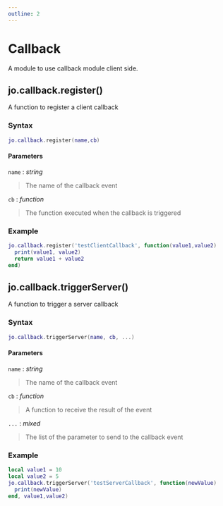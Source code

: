 ```yaml
---
outline: 2
---
```

# Callback

A module to use callback module client side.

## jo.callback.register()
A function to register a client callback
### Syntax
```lua
jo.callback.register(name,cb)
```
#### Parameters
`name` : *string*
> The name of the callback event

`cb` : *function*
> The function executed when the callback is triggered  
  

### Example
```lua
jo.callback.register('testClientCallback', function(value1,value2)
  print(value1, value2)
  return value1 + value2
end)
```

## jo.callback.triggerServer()
A function to trigger a server callback

### Syntax
```lua
jo.callback.triggerServer(name, cb, ...)
```
#### Parameters
`name` : *string*
> The name of the callback event

`cb` : *function*
> A function to receive the result of the event

`...` : *mixed* <BadgeOptional />
> The list of the parameter to send to the callback event


### Example
```lua
local value1 = 10
local value2 = 5
jo.callback.triggerServer('testServerCallback', function(newValue)
  print(newValue)
end, value1,value2)
```